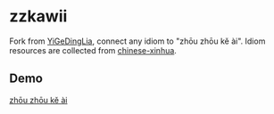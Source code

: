 zzkawii
======
Fork from [YiGeDingLia](https://github.com/ustc-zzzz/YiGeDingLia), connect any idiom to "zhōu zhōu kě ài". Idiom resources are collected from [chinese-xinhua](https://github.com/pwxcoo/chinese-xinhua).

## Demo
[zhōu zhōu kě ài](https://zzka.noddl.me)
